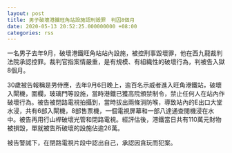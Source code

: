 ```yaml
---
layout: post
title: 男子破壞港鐵旺角站設施認刑毀罪　判囚8個月
date: 2020-05-13 20:52:25.000000000 +08:00
categories: rss
---
```


一名男子去年9月，破壞港鐵旺角站站內設施，被控刑事毀壞罪，他在西九龍裁判法院承認控罪。裁判官指案情嚴重，是有規模、有組織性的破壞行為，判被告入獄8個月。

30歲被告報稱是男侍應，去年9月6日晚上，逾百名示威者進入旺角港鐵站，破壞入閘機，圍欄，玻璃門等設施，當時港鐵已獲高院頒禁制令，禁止任何人在站內作破壞行為。被告被閉路電視拍攝到，當時拔出兩條消防喉，導致站內的E出口大堂水浸，共有6部入閘機，8部售票機，一個電視屏幕和一部八達通查閱機浸在水中。被告再用行山桿破壞光管和閉路電視。經評估後，港鐵當日共有110萬元財物被損毀，單就被告所破壞的設施佔逾26萬。

被告警誡下，在閉路電視片段中認出自己，承認因貪玩而犯案。
